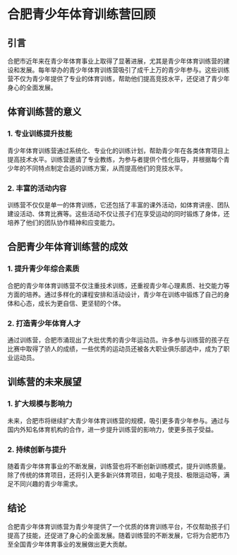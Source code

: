 # 合肥青少年体育训练营回顾

## 引言

合肥市近年来在青少年体育事业上取得了显著进展，尤其是青少年体育训练营的建设和发展。每年举办的青少年体育训练营吸引了成千上万的青少年参与。这些训练营不仅为青少年提供了专业的体育训练，帮助他们提高竞技水平，还促进了青少年身心的全面发展。

## 体育训练营的意义

### 1. 专业训练提升技能

青少年体育训练营通过系统化、专业化的训练计划，帮助青少年在各类体育项目上提高技术水平。训练营邀请了专业教练，为参与者提供个性化指导，并根据每个青少年的不同特点制定合适的训练方案，从而提高他们的竞技水平。

### 2. 丰富的活动内容

训练营不仅仅是单一的体育训练，它还包括了丰富的课外活动，如体育讲座、团队建设活动、体育比赛等。这些活动不仅让孩子们在享受运动的同时锻炼了身体，还培养了他们的团队协作精神和应变能力。

## 合肥青少年体育训练营的成效

### 1. 提升青少年综合素质

合肥的青少年体育训练营不仅注重技术训练，还重视青少年心理素质、社交能力等方面的培养。通过多样化的课程安排和活动设计，青少年在训练中锻炼了自己的身体和心态，成长为更自信、更坚韧的个体。

### 2. 打造青少年体育人才

通过训练营，合肥市涌现出了大批优秀的青少年运动员。许多参与训练营的孩子在比赛中取得了骄人的成绩，一些优秀的运动员还被各大职业俱乐部选中，成为了职业运动员。

## 训练营的未来展望

### 1. 扩大规模与影响力

未来，合肥市将继续扩大青少年体育训练营的规模，吸引更多青少年参与。通过与国内外知名体育机构的合作，进一步提升训练营的影响力，使更多孩子受益。

### 2. 持续创新与提升

随着青少年体育事业的不断发展，训练营也将不断创新训练模式，提升训练质量。除了传统的体育项目，还将引入更多新兴体育项目，如电子竞技、极限运动等，满足不同兴趣的青少年需求。

## 结论

合肥青少年体育训练营为青少年提供了一个优质的体育训练平台，不仅帮助孩子们提高了技能，还促进了身心的全面发展。随着训练营的不断发展，它将为合肥市乃至全国青少年体育事业的发展做出更大贡献。
